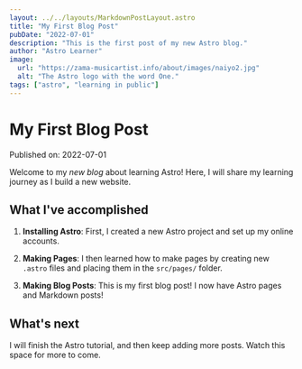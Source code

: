 ```yaml
---
layout: ../../layouts/MarkdownPostLayout.astro
title: "My First Blog Post"
pubDate: "2022-07-01"
description: "This is the first post of my new Astro blog."
author: "Astro Learner"
image:
  url: "https://zama-musicartist.info/about/images/naiyo2.jpg"
  alt: "The Astro logo with the word One."
tags: ["astro", "learning in public"]
---
```


# My First Blog Post

Published on: 2022-07-01

Welcome to my _new blog_ about learning Astro! Here, I will share my learning journey as I build a new website.

## What I've accomplished

1. **Installing Astro**: First, I created a new Astro project and set up my online accounts.

2. **Making Pages**: I then learned how to make pages by creating new `.astro` files and placing them in the `src/pages/` folder.

3. **Making Blog Posts**: This is my first blog post! I now have Astro pages and Markdown posts!

## What's next

I will finish the Astro tutorial, and then keep adding more posts. Watch this space for more to come.
